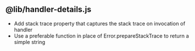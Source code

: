 ## @lib/handler-details.js

* Add stack trace property that captures the stack trace on invocation of handler
* Use a preferable function in place of Error.prepareStackTrace to return a simple
  string
